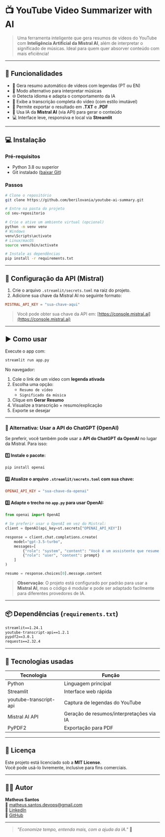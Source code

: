 # 📺 YouTube Video Summarizer with AI

> Uma ferramenta inteligente que gera resumos de vídeos do YouTube com **Inteligência Artificial da Mistral AI**, além de interpretar o significado de músicas. Ideal para quem quer absorver conteúdo com mais eficiência!

---

## 🚀 Funcionalidades

- 🎯 Gera resumo automático de vídeos com legendas (PT ou EN)
- 🎵 Modo alternativo para interpretar músicas
- 🌐 Detecta idioma e adapta o comportamento da IA
- 📝 Exibe a transcrição completa do vídeo (com estilo imutável)
- 💾 Permite exportar o resultado em **.TXT** e **.PDF**
- 🧠 Usa IA da **Mistral AI** (via API) para gerar o conteúdo
- 💻 Interface leve, responsiva e local via **Streamlit**

---

## 💻 Instalação

### Pré-requisitos

- Python 3.8 ou superior
- Git instalado ([baixar Git](https://git-scm.com/downloads))

### Passos

```bash
# Clone o repositório
git clone https://github.com/berilovania/youtube-ai-summary.git

# Entre na pasta do projeto
cd seu-repositorio

# Crie e ative um ambiente virtual (opcional)
python -m venv venv
# Windows
venv\Scripts\activate
# Linux/macOS
source venv/bin/activate

# Instale as dependências
pip install -r requirements.txt
```

---

## 🔑 Configuração da API (Mistral)

1. Crie o arquivo `.streamlit/secrets.toml` na raiz do projeto.
2. Adicione sua chave da Mistral AI no seguinte formato:

```toml
MISTRAL_API_KEY = "sua-chave-aqui"
```

> Você pode obter sua chave da API em: [https://console.mistral.ai](https://console.mistral.ai)

---

## ▶️ Como usar

Execute o app com:

```bash
streamlit run app.py
```

No navegador:

1. Cole o link de um vídeo com **legenda ativada**
2. Escolha uma opção:
   - `Resumo de vídeo`
   - `Significado da música`
3. Clique em **Gerar Resumo**
4. Visualize a transcrição + resumo/explicação
5. Exporte se desejar

---

### 🔄 Alternativa: Usar a API do ChatGPT (OpenAI)

Se preferir, você também pode usar a **API do ChatGPT da OpenAI** no lugar da Mistral. Para isso:

#### 1️⃣ Instale o pacote:

```bash
pip install openai
```

#### 2️⃣ Atualize o arquivo `.streamlit/secrets.toml` com sua chave:

```toml
OPENAI_API_KEY = "sua-chave-da-openai"
```

#### 3️⃣ Adapte o trecho no `app.py` para usar OpenAI:

```python
from openai import OpenAI

# Se preferir usar o OpenAI em vez do Mistral:
client = OpenAI(api_key=st.secrets["OPENAI_API_KEY"])

response = client.chat.completions.create(
    model="gpt-3.5-turbo",
    messages=[
        {"role": "system", "content": "Você é um assistente que resume vídeos."},
        {"role": "user", "content": prompt}
    ]
)

resumo = response.choices[0].message.content
```

> **Observação**: O projeto está configurado por padrão para usar a **Mistral AI**, mas o código é modular e pode ser adaptado facilmente para diferentes provedores de IA.

---


## 📦 Dependências (`requirements.txt`)

```txt
streamlit==1.24.1
youtube-transcript-api==1.2.1
pypdf2==3.0.1
requests==2.32.4
```

---

## 🧰 Tecnologias usadas

| Tecnologia              | Função                                  |
|------------------------|------------------------------------------|
| Python                 | Linguagem principal                      |
| Streamlit              | Interface web rápida                     |
| youtube-transcript-api | Captura de legendas do YouTube           |
| Mistral AI API         | Geração de resumos/interpretações via IA |
| PyPDF2                 | Exportação para PDF                      |

---

## 📜 Licença

Este projeto está licenciado sob a **MIT License**.  
Você pode usá-lo livremente, inclusive para fins comerciais.

---

## 🙋‍♂️ Autor

**Matheus Santos**  
📧 matheus.santos.devops@gmail.com  
🔗 [LinkedIn](https://www.linkedin.com/in/matheus-santos-c/)  
🐙 [GitHub](https://github.com/berilovania)

---

> _"Economize tempo, entenda mais, com a ajuda da IA."_ 🚀
